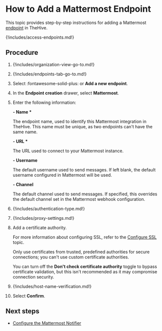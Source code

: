 # How to Add a Mattermost Endpoint

This topic provides step-by-step instructions for adding a Mattermost [endpoint](../manage-endpoints/about-endpoints.md) in TheHive.

{!includes/access-endpoints.md!}

## Procedure

1. {!includes/organization-view-go-to.md!}

2. {!includes/endpoints-tab-go-to.md!}

3. Select :fontawesome-solid-plus: or **Add a new endpoint**.

4. In the **Endpoint creation** drawer, select **Mattermost**.

5. Enter the following information:

    **- Name \***

    The endpoint name, used to identify this Mattermost integration in TheHive. This name must be unique, as two endpoints can't have the same name.

    **- URL \***

    The URL used to connect to your Mattermost instance.

    **- Username**

    The default username used to send messages. If left blank, the default username configured in Mattermost will be used.

    **- Channel**

    The default channel used to send messages. If specified, this overrides the default channel set in the Mattermost webhook configuration.

6. {!includes/authentication-type.md!}

7. {!includes/proxy-settings.md!}

8. Add a certificate authority.

    For more information about configuring SSL, refer to the [Configure SSL](../../../../administration/authentication/ssl.md) topic.

    Only use certificates from trusted, predefined authorities for secure connections; you can't use custom certificate authorities.

    You can turn off the **Don't check certificate authority** toggle to bypass certificate validation, but this isn't recommended as it may compromise connection security.

9. {!includes/host-name-verification.md!}

10. Select **Confirm**.

## Next steps

* [Configure the Mattermost Notifier](../manage-notifications/notifiers/mattermost.md)
